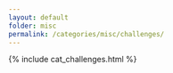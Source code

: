 ```yaml
---
layout: default
folder: misc
permalink: /categories/misc/challenges/
---
```


{% include cat_challenges.html %}